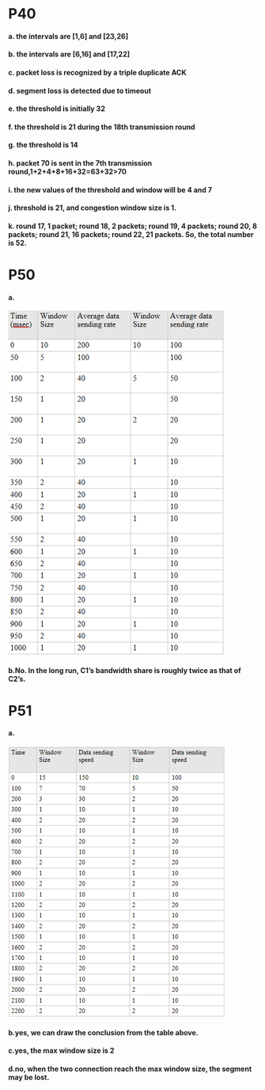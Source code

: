 # P40
#### a. the intervals are [1,6] and [23,26]
#### b. the intervals are [6,16] and [17,22]
#### c. packet loss is recognized by a triple duplicate ACK
#### d. segment loss is detected due to timeout
#### e. the threshold is initially 32
#### f. the threshold is 21 during the 18th transmission round
#### g. the threshold is 14
#### h. packet 70 is sent in the 7th transmission round,1+2+4+8+16+32=63+32>70
#### i. the new values of the threshold and window will be 4 and 7 
#### j. threshold is 21, and congestion window size is 1. 
#### k. round 17, 1 packet; round 18, 2 packets; round 19, 4 packets; round 20, 8 packets; round 21, 16 packets; round 22, 21 packets. So, the total number is 52. 

# P50
#### a.
![table](https://github.com/supercheerman/Text-Categorization/blob/master/20200409224059.png)
#### b.No. In the long run, C1’s bandwidth share is roughly twice as that of C2’s.

# P51
#### a.
![table](https://github.com/supercheerman/Text-Categorization/blob/master/MD8AN2FTB6%7BE%5D%60UQK0%24DFYP.png)
#### b.yes, we can draw the conclusion from the table above.
#### c.yes, the max window size is 2
#### d.no, when the two connection reach the max window size, the segment may be lost. 


